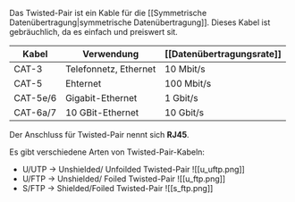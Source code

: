 Das Twisted-Pair ist ein Kable für die [[Symmetrische Datenübertragung|symmetrische Datenübertragung]].
Dieses Kabel ist gebräuchlich, da es einfach und preiswert sit.

| Kabel    | Verwendung            | [[Datenübertragungsrate]] |
| -------- | --------------------- | ------------------------- |
| CAT-3    | Telefonnetz, Ethernet | 10 Mbit/s                 |
| CAT-5    | Ehternet              | 100 Mbit/s                |
| CAT-5e/6 | Gigabit-Ethernet      | 1 Gbit/s                  |
| CAT-6a/7 | 10 GBit-Ethernet      | 10 Gbit/s                 |

Der Anschluss für Twisted-Pair nennt sich **RJ45**.

Es gibt verschiedene Arten von Twisted-Pair-Kabeln:
- U/UTP -> Unshielded/ Unfoilded Twisted-Pair
![[u_uftp.png]]
- U/FTP -> Unshielded/ Foiled Twisted-Pair
![[u_ftp.png]]
- S/FTP -> Shielded/Foiled Twisted-Pair
![[s_ftp.png]]

